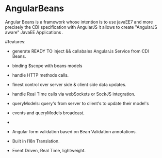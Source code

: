 # AngularBeans
Angular Beans is a framework whose intention is to use javaEE7 and more precisely the CDI specification with AngularJS 
it allows to create "AngularJS aware" JavaEE Applications .

#features:


- generate READY TO inject && callabales AngularJs Service from CDI Beans.

- binding $scope with beans models
- handle HTTP methods calls.  
- finest control over server side & client side data updates.
- handle Real Time calls via webSockets or SockJS integration.
- queryModels: query's from server to client's to update their model's 
- events and queryModels broadcast.
- 
- Angular form validation based on Bean Validation annotations.
- Built in I18n Translation.

- Event Driven, Real Time, lightweight.